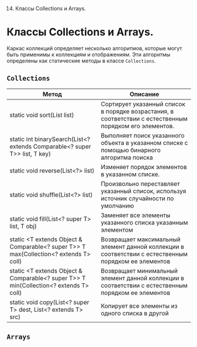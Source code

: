 14. Классы Collections и Arrays.

# Классы Collections и Arrays.
Каркас коллекций определяет несколько алгоритмов, которые могут быть применимы к коллекциям и отображениям. Эти алгоритмы определены как статические методы в классе `Collections`.


## `Collections`
| Метод | Описание |
|-------|----------|
| static <T> void sort(List<T> list) | Сортирует указанный список в порядке возрастания, в соответствии с естественным порядком его элементов. |
| static <T> int binarySearch(List<? extends Comparable<? super T>> list, T key) | Выполняет поиск указанного объекта в указанном списке с помощью бинарного алгоритма поиска |
| static void reverse(List<?> list) | Изменяет порядок элементов в указанном списке. |
| static void shuffle(List<?> list) | Произвольно переставляет указанный список, используя источник случайности по умолчанию |
| static <T> void fill(List<? super T> list, T obj) | Заменяет все элементы указанного списка указанным элементом |
| static <T extends Object & Comparable<? super T>> T max(Collection<? extends T> coll) | Возвращает максимальный элемент данной коллекции в соответствии с естественным порядком ее элементов |
| static <T extends Object & Comparable<? super T>> T min(Collection<? extends T> coll) | Возвращает минимальный элемент данной коллекции в соответствии с естественным порядком ее элементов |
|static <T> void copy(List<? super T> dest, List<? extends T> src) | Копирует все элементы из одного списка в другой |


## `Arrays`
